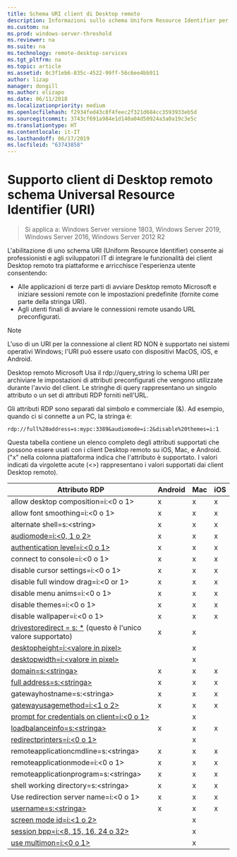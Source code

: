 ```yaml
---
title: Schema URI client di Desktop remoto
description: Informazioni sullo schema Uniform Resource Identifier per client Desktop remoto Microsoft
ms.custom: na
ms.prod: windows-server-threshold
ms.reviewer: na
ms.suite: na
ms.technology: remote-desktop-services
ms.tgt_pltfrm: na
ms.topic: article
ms.assetid: 0c3f1eb6-835c-4522-99ff-56c6ee4bb911
author: lizap
manager: dongill
ms.author: elizapo
ms.date: 06/11/2018
ms.localizationpriority: medium
ms.openlocfilehash: f2934fed43c8f4feec2f321d684cc3593933eb5d
ms.sourcegitcommit: 3743cf691a984e1d140a04d50924a3a0a19c3e5c
ms.translationtype: HT
ms.contentlocale: it-IT
ms.lasthandoff: 06/17/2019
ms.locfileid: "63743858"
---
```

# <a name="remote-desktop-client-universal-resource-identifier-uri-scheme-support"></a>Supporto client di Desktop remoto schema Universal Resource Identifier (URI)

>Si applica a: Windows Server versione 1803, Windows Server 2019, Windows Server 2016, Windows Server 2012 R2

L'abilitazione di uno schema URI (Uniform Resource Identifier) consente ai professionisti e agli sviluppatori IT di integrare le funzionalità dei client Desktop remoto tra piattaforme e arricchisce l'esperienza utente consentendo: 

- Alle applicazioni di terze parti di avviare Desktop remoto Microsoft e iniziare sessioni remote con le impostazioni predefinite (fornite come parte della stringa URI).
- Agli utenti finali di avviare le connessioni remote usando URL preconfigurati.

>[!NOTE]
> L'uso di un URI per la connessione al client RD NON è supportato nei sistemi operativi Windows; l'URI può essere usato con dispositivi MacOS, iOS, e Android.

Desktop remoto Microsoft Usa il rdp://query_string lo schema URI per archiviare le impostazioni di attributi preconfigurati che vengono utilizzate durante l'avvio del client. Le stringhe di query rappresentano un singolo attributo o un set di attributi RDP forniti nell'URL. 

Gli attributi RDP sono separati dal simbolo e commerciale (&). Ad esempio, quando ci si connette a un PC, la stringa è:

```
rdp://full%20address=s:mypc:3389&audiomode=i:2&disable%20themes=i:1
```

Questa tabella contiene un elenco completo degli attributi supportati che possono essere usati con i client Desktop remoto su iOS, Mac, e Android. ("x" nella colonna piattaforma indica che l'attributo è supportato. I valori indicati da virgolette acute (<>) rappresentano i valori supportati dai client Desktop remoto).

| **Attributo RDP**                                           | **Android** | **Mac** | **iOS** |
|---------------------------------------------------------|---------|-----|-----|
| allow desktop composition=i:&lt;0 o 1&gt;                    | x       | x   | x   |
| allow font smoothing=i:<0 o 1&gt;                         | x       | x   | x   |
| alternate shell=s:&lt;string&gt;                              | x       | x   | x   |
| [audiomode=i:&lt;0, 1 o 2&gt;](https://technet.microsoft.com/library/ff393707.aspx)                                | x       | x   | x   |
| [authentication level=i:&lt;0 o 1&gt;](https://technet.microsoft.com/library/ff393709.aspx)                         | x       | x   | x   |
| connect to console=i:&lt;0 o 1&gt;                           | x       | x   | x   |
| disable cursor settings=i:&lt;0 o 1&gt;                      | x       | x   | x   |
| disable full window drag=i:&lt;0 or 1&gt;                     | x       | x   | x   |
| disable menu anims=i:&lt;0 o 1&gt;                           | x       | x   | x   |
| disable themes=i:&lt;0 o 1&gt;                               | x       | x   | x   |
| disable wallpaper=i:&lt;0 o 1&gt;                            | x       | x   | x   |
| [drivestoredirect = s: *](https://technet.microsoft.com/library/ff393728(v=ws.10).aspx) (questo è l'unico valore supportato) | x       | x   |     |
| [desktopheight=i:&lt;valore in pixel&gt;](https://technet.microsoft.com/library/ff393702.aspx)                       |         | x   |     |
| [desktopwidth=i:&lt;valore in pixel&gt;](https://technet.microsoft.com/library/ff393697.aspx)                        |         | x   |     |
| [domain=s:&lt;stringa&gt;](https://technet.microsoft.com/library/ff393673.aspx)                           | x | x | x |
| [full address=s:&lt;stringa&gt;](https://technet.microsoft.com/library/ff393661.aspx)                     | x | x | x |
| gatewayhostname=s:&lt;stringa&gt;                  | x | x | x |
| [gatewayusagemethod=i:&lt;1 o 2&gt;](https://msdn.microsoft.com/aa381329.aspx)               | x | x | x |
| [prompt for credentials on client=i:&lt;0 o 1&gt;](https://technet.microsoft.com/library/ff393660(v=ws.10).aspx) |   | x |   |
| [loadbalanceinfo=s:&lt;stringa&gt;](https://technet.microsoft.com/library/ff393684.aspx)                  | x | x | x |
| [redirectprinters=i:&lt;0 o 1&gt;](https://technet.microsoft.com/library/ff393671(v=ws.10).aspx)                 |   | x |   |
| remoteapplicationcmdline=s:&lt;stringa&gt;         | x | x | x |
| remoteapplicationmode=i:&lt;0 o 1&gt;            | x | x | x |
| remoteapplicationprogram=s:&lt;stringa&gt;         | x | x | x |
| shell working directory=s:&lt;stringa&gt;          | x | x | x |
| Use redirection server name=i:&lt;0 o 1&gt;      | x | x | x |
| [username=s:&lt;stringa&gt;](https://technet.microsoft.com/library/ff393678.aspx)                         | x | x | x |
| [screen mode id=i:&lt;1 o 2&gt;](https://technet.microsoft.com/library/ff393692.aspx)                   |   | x |   |
| [session bpp=i:&lt;8, 15, 16, 24 o 32&gt;](https://technet.microsoft.com/library/ff393680.aspx)        |   | x |   |
| [use multimon=i:&lt;0 o 1&gt;](https://technet.microsoft.com/library/ff393695(v=ws.10).aspx)          |   | x |   |